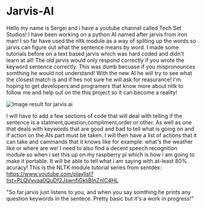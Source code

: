 # Jarvis-AI
Hello my name is Sergei and i have a youtube channel called Tech Set Studios! I have been working on a python AI named after jarvis from iron man! I so far have used the nltk module as a way of spliting up the words so jarvis can figure out what the sentence means by word. I made some tutorials before on a text based jarvis which was hard coded and didn't learn at all! The old jarvis would only respond correctly if you wrote the keyword sentence correctly. This was dumb becuase if you mispronounces somthing he would not understand! With the new AI he will try to see what the closest match is and if hes not sure he will ask for reasurance! I'm hoping to get developers and programers that know more about nltk to follow me and help out on the this project so it can become a reality!





<img src="http://abhijitbangera.com/wp-content/uploads/2017/03/python-AI-825x510.jpg" alt="Image result for jarvis ai"/>



I will have to add a few sections of code that will deal with telling if the sentence is a statment,question,compliment,order or other. As well as one that deals with keywords that are good and bad to tell what is going on and if action on the AIs part must be taken. I will then have a list of actions that it can take and cammands that it knows like for example: what's the weather like or where are we! I need to also find a decent speech recognition module so when i set this up on my raspberry pi which is how i am going to make it portable. It will be able to tell what i am saying with at-least 80% acuracy! This is the NLTK module tutorial series from sentdex: https://www.youtube.com/playlist?list=PLQVvvaa0QuDf2JswnfiGkliBInZnIC4HL

"So far jarvis just listens to you, and when you say somthing he prints any question keywords in the sentece. Pretty basic but it's a work in progress!"

